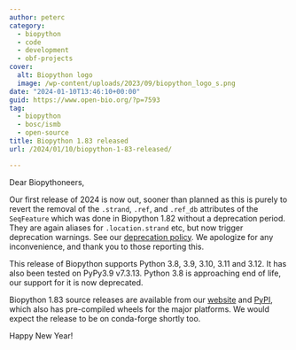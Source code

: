 ```yaml
---
author: peterc
category:
  - biopython
  - code
  - development
  - obf-projects
cover:
  alt: Biopython logo
  image: /wp-content/uploads/2023/09/biopython_logo_s.png
date: "2024-01-10T13:46:10+00:00"
guid: https://www.open-bio.org/?p=7593
tag:
  - biopython
  - bosc/ismb
  - open-source
title: Biopython 1.83 released
url: /2024/01/10/biopython-1-83-released/

---
```

Dear Biopythoneers,

Our first release of 2024 is now out, sooner than planned as this is purely to revert the removal of the `.strand`, `.ref`, and `.ref_db` attributes of the `SeqFeature` which was done in Biopython 1.82 without a deprecation period. They are again aliases for `.location.strand` etc, but now trigger deprecation warnings. See our [deprecation policy](https://biopython.org/wiki/Deprecation_policy). We apologize for any inconvenience, and thank you to those reporting this.

This release of Biopython supports Python 3.8, 3.9, 3.10, 3.11 and 3.12. It has also been tested on PyPy3.9 v7.3.13. Python 3.8 is approaching end of life, our support for it is now deprecated.

Biopython 1.83 source releases are available from our [website](https://biopython.org/wiki/Download) and [PyPI](https://pypi.python.org/pypi/biopython/1.83), which also has pre-compiled wheels for the major platforms. We would expect the release to be on conda-forge shortly too.

Happy New Year!
